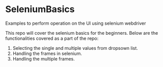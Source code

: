 # SeleniumBasics
Examples to perform operation on the UI using selenium webdriver

This repo will cover the selenium basics for the beginners. Below are the functionalities covered as a part of the repo:

1. Selecting the single and multiple values from dropsown list.
2. Handling the frames in selenium.
3. Handling the multiple frames.

